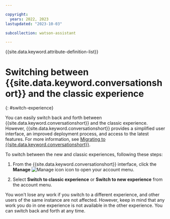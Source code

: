 ```yaml
---

copyright:
  years: 2022, 2023
lastupdated: "2023-10-03"

subcollection: watson-assistant

---
```


{{site.data.keyword.attribute-definition-list}}

# Switching between {{site.data.keyword.conversationshort}} and the classic experience
{: #switch-experience}

You can easily switch back and forth between {{site.data.keyword.conversationshort}} and the classic experience. However, {{site.data.keyword.conversationshort}} provides a simplified user interface, an improved deployment process, and access to the latest features. For more information, see [Migrating to {{site.data.keyword.conversationshort}}](/docs/watson-assistant?topic=watson-assistant-migrate-overview).

To switch between the new and classic experiences, following these steps:

1. From the {{site.data.keyword.conversationshort}} interface, click the **Manage** ![Manage icon](images/user--avatar.svg) icon to open your account menu.

1. Select **Switch to classic experience** or **Switch to new experience** from the account menu.

You won't lose any work if you switch to a different experience, and other users of the same instance are not affected. However, keep in mind that any work you do in one experience is not available in the other experience. You can switch back and forth at any time.

